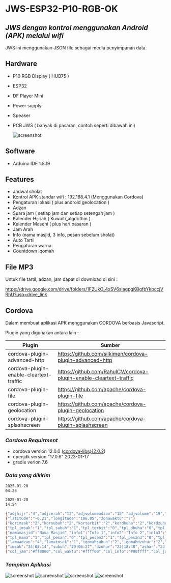 # JWS-ESP32-P10-RGB-OK
## _JWS dengan kontrol menggunakan Android (APK) melalui wifi_ 
JWS ini menggunakan JSON file sebagai media penyimpanan data. 

## Hardware
- P10 RGB Display ( HUB75 )
- ESP32
- DF Player Mini
- Power supply
- Speaker
- PCB JWS ( banyak di pasaran, contoh seperti dibawah ini)

  ![screenshot](image/42c0b40f96bbdb75ab206c955a2f79d5.jpg)

## Software
- Arduino IDE 1.8.19
  
## Features
- Jadwal sholat
- Kontrol APK standar wifi : 192.168.4.1 (Menggunakan Cordova)
- Pengaturan lokasi ( plus android geolocation )
- Adzan
- Suara jam ( setiap jam dan setiap setengah jam )
- Kalender Hijriah ( Kuwaiti_algorithm )
- Kalender Masehi ( plus hari pasaran )
- Jam Arah
- Info (nama masjid, 3 info, pesan sebelum sholat)
- Auto Tartil
- Pengaturan warna
- Countdown Iqomah

## File MP3
Untuk file tartil, adzan, jam dapat di download di sini :

https://drive.google.com/drive/folders/1F2UkO_4xSV6sIagpgKBgfbYkbccjVRhU?usp=drive_link

## Cordova

Dalam membuat aplikasi APK menggunakan CORDOVA berbasis Javascript.

Plugin yang digunakan antara lain :

| Plugin | Sumber |
| ------ | ------ |
| cordova-plugin-advanced-http | https://github.com/silkimen/cordova-plugin-advanced-http|
| cordova-plugin-enable-cleartext-traffic | https://github.com/RahulCV/cordova-plugin-enable-cleartext-traffic |
| cordova-plugin-file | https://github.com/apache/cordova-plugin-file |
| cordova-plugin-geolocation | https://github.com/apache/cordova-plugin-geolocation|
| cordova-plugin-splashscreen | https://github.com/apache/cordova-plugin-splashscreen |

### _Cordova Requirment_
- cordova version 12.0.0 (cordova-lib@12.0.2)
- openjdk version "17.0.6" 2023-01-17
- gradle verion 7.6 

### _Data yang dikirim_
```sh
2025-01-28 
04:23

2025-01-28
14:54

{"adjhijr":"4","adjcerah":"13","adjvolumeadzan":"15","adjvolume":"19","beepstatus":"0","modetampil":"1","relayon":"15:05","relayoff":"19:09","speedtext":"6","msholbi":"9","msholju":"5","jambesar":"135"}
{"latitude":"-6.21","longitude":"106.85","zonawaktu":"7"}
{"korimsak":"2","korsubuh":"2","korterbit":"2","kordhuha":"2","kordzuhur":"2","korashar":"2","kormaghrib":"2","korisya":"2"}
{"tpl_imsak":"1","tpl_subuh":"1","tpl_terbit":"0","tpl_dhuha":"0","tpl_dzuhur":"1","tpl_ashar":"1","tpl_maghrib":"1","tpl_isya":"1"}
{"namamasjid":"Nama Masjid","info1":"Info 1","info2":"Info 2","info3":"Tempat Info 3","stlhiqomah":"Matikan HP - Luruskan Shaf"}
{"tpl_nama":"1","tpl_pesan":"0","tpl_pesan2":"1","tpl_pesan3":"0","tpl_hijriyah":"0","tpl_masehi":"1","tpl_matikan":"0"}
{"lamaadzan":"4","lamaimsak":"1","iqomahsubuh":"2","iqomahdzuhur":"2","iqomahashar":"2","iqomahmaghrib":"2","iqomahisya":"2"}
{"imsak":"24|08:14","subuh":"29|06:27","dzuhur":"22|18:48","ashar":"23|15:07","maghrib":"25|18:51","isya":"27|14:36","jumat":"21|22:14"}
{"col_jam":"#ff0000","col_waktu":"#ffff00","col_info":"#00ffff","col_jam_adzan":"#00ff00","col_adzan":"#ff00ff","col_jam_iqomah":"#00ffff","col_iqomah":"#a600ff","col_shaf":"#0000ff"}

```
### _Tampilan Aplikasi_

![screenshot](image/mainmenu.JPG) ![screenshot](image/lokasi.JPG)
![screenshot](image/koreksi.JPG) ![screenshot](image/tampilinformasi.JPG)
